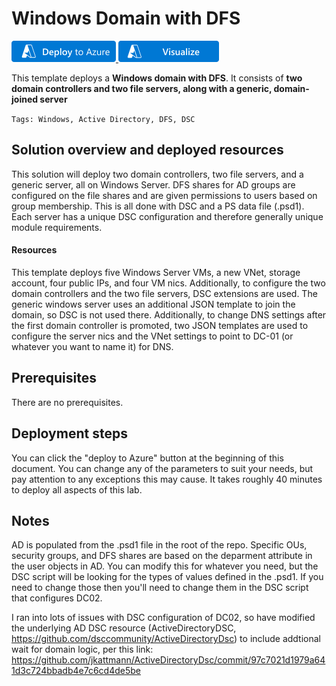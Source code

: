# Windows Domain with DFS

<a href="https://portal.azure.com/#create/Microsoft.Template/uri/https%3A%2F%2Fraw.githubusercontent.com%2Foradcliffe%2FAzureRm-Windows-Domain%2FUpdates22%2Fazuredeploy.json" target="_blank">
<img src="https://raw.githubusercontent.com/Azure/azure-quickstart-templates/master/1-CONTRIBUTION-GUIDE/images/deploytoazure.png"/>
</a>
<a href="http://armviz.io/#/?load=https%3A%2F%2Fraw.githubusercontent.com%2Foradcliffe%2FAzureRm-Windows-Domain%2Fmaster%2Fazuredeploy.json" target="_blank">
<img src="https://raw.githubusercontent.com/Azure/azure-quickstart-templates/master/1-CONTRIBUTION-GUIDE/images/visualizebutton.png"/>
</a>

This template deploys a **Windows domain with DFS**. It consists of **two domain controllers and two file servers, along with a generic, domain-joined server**

`Tags: Windows, Active Directory, DFS, DSC`

## Solution overview and deployed resources

This solution will deploy two domain controllers, two file servers, and a generic server, all on Windows Server.  DFS shares for AD groups are configured on the file shares and are given permissions to users based on group membership.  This is all done with DSC and a PS data file (.psd1).  Each server has a unique DSC configuration and therefore generally unique module requirements.

#### Resources

This template deploys five Windows Server VMs, a new VNet, storage account, four public IPs, and four VM nics.  Additionally, to configure the two domain controllers and the two file servers, DSC extensions are used.  The generic windows server uses an additional JSON template to join the domain, so DSC is not used there.  Additionally, to change DNS settings after the first domain controller is promoted, two JSON templates are used to configure the server nics and the VNet settings to point to DC-01 (or whatever you want to name it) for DNS.

## Prerequisites

There are no prerequisites.

## Deployment steps

You can click the "deploy to Azure" button at the beginning of this document.  You can change any of the parameters to suit your needs, but pay attention to any exceptions this may cause.
It takes roughly 40 minutes to deploy all aspects of this lab.

## Notes

AD is populated from the .psd1 file in the root of the repo.  Specific OUs, security groups, and DFS shares are based on the deparment attribute in the user objects in AD.  You can modify this for whatever you need, but the DSC script will be looking for the types of values defined in the .psd1.  If you need to change those then you'll need to change them in the DSC script that configures DC02.

I ran into lots of issues with DSC configuration of DC02, so have modified the underlying AD DSC resource (ActiveDirectoryDSC, https://github.com/dsccommunity/ActiveDirectoryDsc) to include addtional wait for domain logic, per this link:
https://github.com/jkattmann/ActiveDirectoryDsc/commit/97c7021d1979a641d3c724bbadb4e7c6cd4de5be
